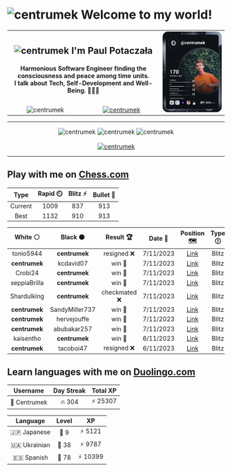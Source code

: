 <h1>
  <img
    src="https://emojis.slackmojis.com/emojis/images/1531849430/4246/blob-sunglasses.gif"
    width="30"
    alt="centrumek"
  />
  Welcome to my world!
</h1>

<table>
  <tbody>
    <tr>
      <td align="center" width="70%" colspan="2">
        <h2>
          <img
            src="https://raw.githubusercontent.com/MartinHeinz/MartinHeinz/master/wave.gif"
            width="30px"
            alt="centrumek"
          />
          I'm Paul Potaczała
        </h2>
        <h4>
          Harmonious Software Engineer finding the consciousness and peace among time units.
          <br/>
          I talk about Tech, Self-Development and Well-Being. 🌿🧘🚀
        </h4>
      </td>
      <td width="30%" rowspan="2">
        <a href="https://app.daily.dev/centrumek">
          <img
            src="./devcard.svg"
            alt="centrumek"
          />
        </a>
      </td>
    </tr>
    <tr align="center">
      <td>
        <img
          src="https://komarev.com/ghpvc/?username=centrumek&label=visitors&color=0e75b6&style=flat"
          alt="centrumek"
        >
      </td>
      <td>
        <a href="https://stackoverflow.com/users/14496012/centrumek">
          <img
            src="https://stackoverflow.com/users/flair/14496012.png?theme=dark"
            alt="centrumek"
          >
        </a>
      </td>
    </tr>
  </tbody>
</table>

---
<div align="center">
  <img 
    src="https://github-readme-stats.vercel.app/api?username=centrumek&show_icons=true&count_private=true&theme=dark&hide_border=true&hide=issues,contribs&bg_color=00000000"
    alt="centrumek"
  />
  <img
    src="https://github-readme-stats.vercel.app/api/top-langs/?username=centrumek&layout=compact&hide_border=true&theme=dark&bg_color=00000000&langs_count=6&exclude_repo=air-statistic-app"
    alt="centrumek"
  />
  <img 
    src="https://github-readme-streak-stats.herokuapp.com?user=centrumek&theme=dark&hide_border=true&background=FFFFFF00"
    alt="centrumek"
  />
  <br/>
  <br/>
  <a href="https://www.buymeacoffee.com/centrumek">
    <img
      src="https://cdn.buymeacoffee.com/buttons/v2/default-orange.png"
      height="50"
      width="210"
      alt="centrumek"
    />
  </a>
</div>

---

## Play with me on [Chess.com](https://www.chess.com/member/centrumek)

<div align="center">
<!--START_SECTION:chessStats-->
<!-- Automatically generated with https://github.com/Balastrong/chess-stats-action -->

| Type | Rapid ⏲️ | Blitz ⚡ | Bullet 🔫 |
|:---:|:---:|:---:|:---:|
| Current | 1009 | 837 | 913 |
| Best | 1132 | 910 | 913 |

| White ⚪ | Black ⚫ | Result 🏆 | Date 📅 | Position 🗺️ | Type 🕕 |
|:---:|:---:|:---:|:---:|:---:|:---:|
| tonio5944 | **centrumek** | resigned ❌ | 7/11/2023 | <a href="http://www.ee.unb.ca/cgi-bin/tervo/fen.pl?select=8/p7/1p6/1k6/3pQB2/8/PPq2PPP/R4RK1 w - -">Link</a> | Blitz |
| **centrumek** | kcdavid07 | win 🥇 | 7/11/2023 | <a href="http://www.ee.unb.ca/cgi-bin/tervo/fen.pl?select=Q1kr3r/2pb2p1/p3pnBp/1p6/7P/1P6/P2q2P1/R4R1K b - -">Link</a> | Blitz |
| Crobi24 | **centrumek** | win 🥇 | 7/11/2023 | <a href="http://www.ee.unb.ca/cgi-bin/tervo/fen.pl?select=r1q5/3n1kPp/p5p1/2P5/3P1P2/2P5/1B4PP/RN2K1NR w KQ -">Link</a> | Blitz |
| seppiaBrilla | **centrumek** | win 🥇 | 7/11/2023 | <a href="http://www.ee.unb.ca/cgi-bin/tervo/fen.pl?select=6k1/3P1p1p/4p1p1/8/p7/8/5PPP/1r4K1 w - -">Link</a> | Blitz |
| Shardulking | **centrumek** | checkmated ❌ | 7/11/2023 | <a href="http://www.ee.unb.ca/cgi-bin/tervo/fen.pl?select=8/8/8/Q7/1kr3p1/R7/5KPP/4R3 b - -">Link</a> | Blitz |
| **centrumek** | SandyMiller737 | win 🥇 | 7/11/2023 | <a href="http://www.ee.unb.ca/cgi-bin/tervo/fen.pl?select=3r1rk1/pb3p2/6n1/7p/1P6/N1Q5/P4PPP/R2R2K1 b - -">Link</a> | Blitz |
| **centrumek** | hervejouffe | win 🥇 | 7/11/2023 | <a href="http://www.ee.unb.ca/cgi-bin/tervo/fen.pl?select=2k1R1r1/1pp5/p7/bP6/3P2q1/P1P5/3K1P2/R3Q3 b - -">Link</a> | Blitz |
| **centrumek** | abubakar257 | win 🥇 | 7/11/2023 | <a href="http://www.ee.unb.ca/cgi-bin/tervo/fen.pl?select=8/7p/2N4Q/p2p2Bk/3P3P/P4P2/1P4P1/5RK1 b - -">Link</a> | Blitz |
| kaisentho | **centrumek** | win 🥇 | 6/11/2023 | <a href="http://www.ee.unb.ca/cgi-bin/tervo/fen.pl?select=6Q1/2B2R2/1P6/2p5/2k4K/8/1r6/8 w - -">Link</a> | Blitz |
| **centrumek** | tacoboi47 | resigned ❌ | 6/11/2023 | <a href="http://www.ee.unb.ca/cgi-bin/tervo/fen.pl?select=7r/pk5p/2p2n2/1p2bp2/1P6/8/P1K2PPP/8 w - -">Link</a> | Blitz |

<!--END_SECTION:chessStats-->
</div>

## Learn languages with me on [Duolingo.com](https://www.duolingo.com/profile/Centrumek)

<div align="center">
<!--START_SECTION:duolingoStats-->
<!-- Automatically generated with https://github.com/centrumek/duolingo-readme-stats-->

| Username | Day Streak | Total XP |
|:---:|:---:|:---:|
| 👤 Centrumek | 🔥 304 | ⚡ 25307 |

| Language | Level | XP |
|:---:|:---:|:---:|
| 🇯🇵 Japanese | 👑 9 | ⚡ 5121 |
| 🇺🇦 Ukrainian | 👑 38 | ⚡ 9787 |
| 🇪🇸 Spanish | 👑 78 | ⚡ 10399 |

<!--END_SECTION:duolingoStats-->
</div>
<!--
**centrumek/centrumek** is a ✨ _special_ ✨ repository because its `README.md` (this file) appears on your GitHub profile.

Here are some ideas to get you started:

- 🔭 I’m currently working on ...
- 🌱 I’m currently learning ...
- 👯 I’m looking to collaborate on ...
- 🤔 I’m looking for help with ...
- 💬 Ask me about ...
- 📫 How to reach me: ...
- 😄 Pronouns: ...
- ⚡ Fun fact: ...
-->
